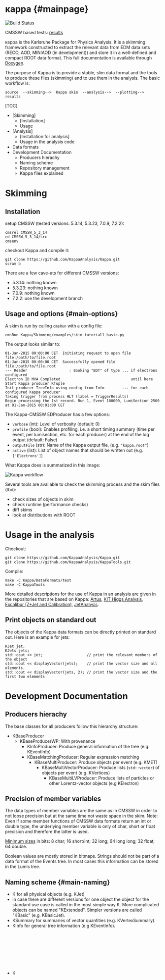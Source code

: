 # κappa {#mainpage}

[![Build Status](https://travis-ci.org/KappaAnalysis/Kappa.svg)](https://travis-ci.org/KappaAnalysis/Kappa)

CMSSW based tests: [results](http://www-ekp.physik.uni-karlsruhe.de/~fcolombo/kappa/test/current/result.html)

κappa is the Karlsruhe Package for Physics Analysis.
It is a skimming framework constructed to extract the relevant data
from EDM data sets (RECO, AOD, MINIAOD (in development)) and store it in a well-defined
and compact ROOT data format. This full documentation is available through
[Doxygen](http://www-ekp.physik.uni-karlsruhe.de/~fcolombo/kappa/doc "Kappa Doxygen").

The purpose of Kappa is to provide a stable, slim data format and the
tools to produce these files (skimming) and to use them in the analysis.
The basic workflow is:

    source  --skimming-->  Kappa skim  --analysis-->  --plotting-->  results



[TOC]

- [Skimming]
    - [Installation]
    - Usage
- [Analysis]
    - [Installation for analysis]
    - Usage in the analysis code
- Data formats
- Development Documentation
    - Producers hierachy
    - Naming scheme
    - Repository management
    - Kappa files explained

Skimming
========

Installation
------------

setup CMSSW (tested versions: 5.3.14, 5.3.23, 7.0.9, 7.2.2):

    cmsrel CMSSW_5_3_14
    cd CMSSW_5_3_14/src
    cmsenv

checkout Kappa and compile it:

    git clone https://github.com/KappaAnalysis/Kappa.git
    scram b


There are a few cave-ats for different CMSSW versions:

- 5.3.14: nothing known
- 5.3.23: nothing known
- 7.0.9: nothing known
- 7.2.2: use the development branch


## Usage and options {#main-options}

A skim is run by calling `cmsRun` with a config file:

    cmsRun Kappa/Skimming/examples/skim_tutorial1_basic.py

The output looks similar to:

    01-Jan-2015 00:00:00 CET  Initiating request to open file file:/path/to/file.root
    01-Jan-2015 00:00:00 CET  Successfully opened file file:/path/to/file.root
    --- Reader                   : Booking "BDT" of type ... if electrons configured
    Electron ID MVA Completed                                until here
    Start Kappa producer KTuple
    Init producer TreeInfo using config from Info        ... for each configured Kappa producer
    Taking trigger from process HLT (label = TriggerResults)
    Begin processing the 1st record. Run 1, Event 100000, LumiSection 2500 at 01-Jan-2015 00:01:00 CET


The Kappa-CMSSW EDProducer has a few options:

- `verbose` (int): Level of verbosity (default: 0)
- `profile` (bool): Enables profiling, i.e. a short timing summary (time per event, per lumisection, etc. for each producer) at the end of the log output (default: False)
- `outputFile` (str): Name of the Kappa output file, (e.g. `"kappa.root"`)
- `active` (list): List of object names that should be written out (e.g. `['Electrons']`)

What Kappa does is summarized in this image:

![Kappa workflow](http://www-ekp.physik.uni-karlsruhe.de/~fcolombo/kappa/img/kappa.svg "The Kappa workflow")


Several tools are available to check the skimming process and the skim files (tbd):

- check sizes of objects in skim
- check runtime (performance checks)
- diff skims
- look at distributions with ROOT


# Usage in the analysis

Checkout:

    git clone https://github.com/KappaAnalysis/Kappa.git
    git clone https://github.com/KappaAnalysis/KappaTools.git

Compile:

    make -C Kappa/DataFormats/test
    make -C KappaTools

More detailed descriptions for the use of Kappa in an analysis are given
in the repositories that are based on Kappa:
[Artus](https://github.com/artus-analysis/Artus),
[KIT Higgs Analysis](https://github.com/cms-analysis/HiggsAnalysis-KITHiggsToTauTau),
[Excalibur (Z+Jet and Calibration)](https://github.com/dhaitz/Excalibur),
[JetAnalysis](https://github.com/claria/JetAnalysis).


Print objects on standard out
-----------------------------

The objects of the Kappa data formats can be directly printed on standard out.
Here is an example for jets:

    KJet jet;
    KJets jets;
    std::cout << jet;                    // print the relevant members of the object
    std::cout << displayVector(jets);    // print the vector size and all elements.
    std::cout << displayVector(jets, 2); // print the vector size and the first two elements


Development Documentation
=========================

Producers hierachy
------------------------------

The base classes for all producers follow this hierarchy structure:

- KBaseProducer
  - KBaseProducerWP: With provenance
    - KInfoProducer: Produce general information of the tree (e.g. KEventInfo)
    - KBaseMatchingProducer: Regular expression matching
      - KBaseMultiProducer: Produce objects per event (e.g. KMET)
        - KBaseMultiVectorProducer: Produce lists (`std::vector`) of objects per event (e.g. KVertices)
          - KBaseMultiLVProducer: Produce lists of particles or other Lorentz-vector objects (e.g KElectron)

Precision of member variables
-----------------------------

The data types of member variables are the same as in CMSSW in order to
not loose precision but at the same time not waste space in the skim.
Note: Even if some member functions of CMSSW data formats return an
int or double type, the underlying member variable is only of char,
short or float precision and therefore the latter is used.

[Minimum sizes](http://www.cplusplus.com/doc/tutorial/variables/) in bits:
 8 char;
16 short/int;
32 long;
64 long long;
32 float;
64 double.

Boolean values are mostly stored in bitmaps. Strings should not be part
of a data format of the Events tree. In most cases this information can
be stored in the Lumis tree.

Naming scheme {#main-naming}
----------------------------

- K<Object> for all physical objects (e.g. KJet)
- in case there are different versions for one object the object for the
  standard use case is called in the most simple way K<Object>.
  More complicated objects can be named "KExtended<Object>".
  Simpler versions are called "KBasic<Objects>" (e.g. KBasicJet).
- K<Object>Summary for summaries of vector quantities (e.g. KVertexSummary).
- K<Tree>Info for general tree information (e.g KEventInfo).
- K<Object>Metadata for objects stored in lumi tree containing
  information about the corresponding object in the event tree

Repository management
---------------------

- **Branches**:
  These branches should be used for most development work:
  - *master*: The stable default version that is recommended for general use
  - *dictchanges*: Commits that change the data format in a backwards incompatible way
  - *development*: Other changes that do not touch the data format
  
  While the merges or commits to the master branch must be thoroughly checked,
  commits pushed to dictchanges or development must compile and should
  be checked to produce reasonable results.

- **Tags**:
  Each new version that is used in a real skim (not every commit on master)
  should get a tag of the form: `Kappa_1_2_3`
  The numbers are increased in this cases:
    - (1) major version: only in rare cases of major changes
    - (2) minor version: in case the data format has changed
    - (3) revision: any other case that needs a tag

  Using `git describe` returns a unique identifier for the current commit
  in the form *last tag*-*commits since then*-*short commit hash*.

Changes in Kappa 2.0 {#main-changes}
------------------------------------

The changes can be seen using this command:
``git log --oneline 71f3f8e..333adc6``
or in the [change log](https://github.com/KappaAnalysis/Kappa/compare/71f3f8e...333adc6).

- **Changes in Lorentz vector definitions**:

  There are two ROOT::Math Lorentz vectors:
  RMFLV and RMDLV in float and double precision.
  And there is now only one Kappa base class: KLV (float precision)
  which is used as base class for all particles.
  This is chosen because the Lorentz vectors in the reco format are
  float precision.
  - Remove unused KLV
  - Rename KDataLV to KLV
  - Remove the LVWrap
  - Rename RMDataLV to RMFLV and RMLV to RMDLV
  
- **Renaming, moving and removing data format classes and producers**:

  Many classes and files are renamed. This is done to consolidate the
  naming following a consistent [naming scheme](#main-naming).  
  These are the commits containing the changes:
  - Rename data format classes and producers ([dbe9b1c]())
  - Update with classes.UP ([91a9b28]())
  - Rename producer headers to match the contained producer class ([a02547e]())
  - Rename object metadata classes ([993b42f]())
  - Rename event and lumi infos
  - Rename KMetadata.h to KInfo.h
  - Move data format definitions (2)
  - Simplify header dependencies
  - Unified naming scheme for branch names
  - Remove KCaloTaus
  - Remove KCandidateProducer

- **Update the data format content**:

  The data format definition is adapted to new needs. The changes are
  done such that it is more flexible for future requirements.
  
  There are no changes in these classes:
  KBasicMET, KDataLumiInfo, KFilterMetadata, KFilterSummary, KGenEventInfo,
  KGenLumiInfo, KEventInfo, KHCALNoiseSummary, KHit, KPileupDensity, KL1Muon,
  KLumiInfo, KMuonTriggerCandidate, KProvenance, KTrackSummary, KVertex,
  KVertexSummary.

  KTriggerObjectMetadata, KTriggerObjects, ,  
  KGenParticle, KGenPhoton, KGenTau, KPFCandidate,  

  - KParticle (new)
  - KGenEventInfo ([26b6863](https://github.com/KappaAnalysis/Kappa/commit/26b6863))
  - KEventInfo ([2738bb3](https://github.com/KappaAnalysis/Kappa/commit/2738bb3))
  - KVertex ([06f30d4](https://github.com/KappaAnalysis/Kappa/commit/06f30d4))
  - KTriggerObject ([4be2b0f](https://github.com/KappaAnalysis/Kappa/commit/4be2b0f))
  - KParticle ([41df988](https://github.com/KappaAnalysis/Kappa/commit/41df988))
  - KMET ([845b3e3](https://github.com/KappaAnalysis/Kappa/commit/845b3e3))
  - KJets ([0ba7640](https://github.com/KappaAnalysis/Kappa/commit/0ba7640))
  - KBasicJet ([ab8740d](https://github.com/KappaAnalysis/Kappa/commit/ab8740d))
  - KCaloJet ([93d17b3](https://github.com/KappaAnalysis/Kappa/commit/93d17b3))
  - KTrack ([395bd6a](https://github.com/KappaAnalysis/Kappa/commit/395bd6a))
  - KLepton ([4e91541](https://github.com/KappaAnalysis/Kappa/commit/4e91541))
  - KTau ([be117c2](https://github.com/KappaAnalysis/Kappa/commit/be117c2))
  - KBasicTau ([feb768d](https://github.com/KappaAnalysis/Kappa/commit/feb768d))
  - KMuon ([4173b91](https://github.com/KappaAnalysis/Kappa/commit/4173b91))
  - KElectron ([b33bbd2](https://github.com/KappaAnalysis/Kappa/commit/b33bbd2))
  - Documentation of all dataformats


- **Changes in the producers**:

- Infrastructure changes:
  - classes is now written in [Markdown]
  - classes.UP also handles LinkDef.h
  - update with new classes.UP

- Implementation of missing debug output for new classes:
  KElectronMetadata, KFilterMetadata, KGenPhoton, KHCALNoiseSummary,
  KJetMetadata, KL1Muon, KLepton, KMuon, KMuonTriggerCandidate,
  KParticle, KPhoton, KTau, KTrack, KTriggerObjects,
  KTriggerObjectMetadata.
- All producers run without extra CMSSW configs
- Add Minimal Kappa config
- Sort Skimming folder



## Important files to look at

### [DataFormats](https://github.com/KappaAnalysis/Kappa/tree/dictchanges/DataFormats)
Data formats for objects that can be skimmed with Kappa
   * [DataFormats/interface](https://github.com/KappaAnalysis/Kappa/tree/dictchanges/DataFormats/interface)
   * the file names and class names tell you the object it defines according to the [naming scheme](#main-naming)
   * these are the variables and functions you can use in the analysis
       * many classes come with functions that can combine information of the variables
   * [DataFormats/src/classes.UP](https://github.com/KappaAnalysis/Kappa/tree/dictchanges/DataFormats/src/classes.UP)
       * be sure to run classes.UP whenever you change the data format to keep the information for dictionaries in sync
   * [DataFormats/test/KDebug.cpp](https://github.com/KappaAnalysis/Kappa/tree/dictchanges/DataFormats/test/KDebug.cpp)
       * add debug information for all added or changed objects here
       * this will enable you to print out debug info later in the analysis: `cout << muon;`

### [Producers](https://github.com/KappaAnalysis/Kappa/tree/dictchanges/Producers)

The actual code that runs while skimming
   * [Producers/interface/README](https://github.com/KappaAnalysis/Kappa/tree/dictchanges/Producers/interface/README) (todo: get this up-to-date, perhaps graphically)
      * classes hierarchy of Producers, you should know this when writing producers
      * WP = with provenance
      * some objects exist once per event (KBaseMultiProducers produce them; like beam spot, MET)
      * some objects can exist multiple times per event (KBaseMultiVectorProducers produce them; like primary vertices or hits)
      * some objects can exist multiple times and are Lorentz vectors (KBaseMultiLVProducers produce them; like muons, jets, taus, etc.)
   * [Producers/python/KTuple_cff.py](https://github.com/KappaAnalysis/Kappa/tree/dictchanges/Producers/python/KTuple_cff.py)
      * default settings for Kappa and its Producers
      * all those can be changed in your skim config
   * [Producers/src/KTuple.cc](https://github.com/KappaAnalysis/Kappa/tree/dictchanges/Producers/src/KTuple.cc)
      * the EDAnalyzer, this is the starting point of processing with Kappa

### [Skimming](https://github.com/KappaAnalysis/Kappa/tree/dictchanges/Skimming)
Configuration files. Most of them are outdated – be careful and look at the CMSSW versions and the modification date.

Here, the default settings are overwritten for special analyses and use cases.
   * [Skimming/skim_tutorial_53x.py](https://github.com/KappaAnalysis/Kappa/tree/dictchanges/Skimming/skim_tutorial_53x.py)
       * an example config that should run with 5.3.9, it needs some extra packages that should be listed here or in this config, to be done)

## Adding/Changing Objects

### Changing the way some existing object is filled
Just change the producer and recompile.

### Changing the content of an existing object
Recompiling regenerates the dictionaries and makes the new definition available.

### Adding a new object
To add a new object to Kappa, it needs:
  * a data format in [DataFormats/interface](https://github.com/KappaAnalysis/Kappa/tree/dictchanges/DataFormats/interface) (header only, please stick to the [naming scheme](#main-naming).)
      * if it can occur multiple times, a typedef for a std::vector by appending 's' (plural).
  * a producer in [Producers](https://github.com/KappaAnalysis/Kappa/tree/dictchanges/Producers) (it makes sense to look at a similar object first)
  * a default config in [Producers/python/KTuple_cff.py](https://github.com/KappaAnalysis/Kappa/tree/dictchanges/Producers/python/KTuple_cff.py)
  * debug output in [DataFormats/test/KDebug.cpp](https://github.com/KappaAnalysis/Kappa/tree/dictchanges/DataFormats/test/KDebug.cpp)
  * an entry in [Producers/src/KTuple.cc](https://github.com/KappaAnalysis/Kappa/tree/dictchanges/Producers/src/KTuple.cc)
  * an entry in [DataFormats/src/classes.md](https://github.com/KappaAnalysis/Kappa/tree/dictchanges/DataFormats/src/classes.md)
      * run [DataFormats/src/classes.UP](https://github.com/KappaAnalysis/Kappa/tree/dictchanges/DataFormats/src/classes.UP) afterwards (from within its directory)
  * the corresponding lines in [DataFormats/test/LinkDef.h](https://github.com/KappaAnalysis/Kappa/tree/dictchanges/DataFormats/test/LinkDef.h)
  * the documentation in [docs/objects.md](https://github.com/KappaAnalysis/Kappa/tree/dictchanges/docs/objects.md)


### Kappa test suite

The functionality of this framework is regularly checked by the
[Kappa test script](https://github.com/KappaAnalysis/Kappa/tree/development/DataFormats/test/test.py)
as described [here](https://indico.cern.ch/event/371827/contribution/0/material/slides/0.pdf "Indico Meeting").
The results are presented on
[this webpage](http://www-ekp.physik.uni-karlsruhe.de/~fcolombo/kappa/test/current/result.html "Kappa test result").

In order to use this script, the tested CMSSW config file must be
equipped with these python comments:

    # Kappa test: CMSSW 7.4.4
    # Kappa test: scram arch slc6_amd64_gcc481

Further optional comments are:

    # Kappa test: checkout script Skimming/scripts/scriptname.[py|sh]  (default: no script)
    # Kappa test: output <output-filename>.root                        (default from code)
    # Kappa test: compare <compare-file-name>.root                     (default: configname.root)

You can call the test script by using one of these lines:

    /path/to/Kappa/DataFormats/test/test.py config.py  # test a list of configs
    /path/to/Kappa/DataFormats/test/test.py            # test default configs in your working directory
    /path/to/Kappa/DataFormats/test/test.py master     # test default configs in a list of branches

The available options are:

    -h show help message
    -d dry run without running the tests (creates dummy folders and logs)
    -b batch mode without interactive questions

Testing policy:

- Commits to `master` and `dictchanges` must be checked and pass.
  If you think your commit is too simple and does not require checking,
  that is your responsibility.
- Commits to `development` should be checked, but there are reasons to
  commit work in progress which does not pass the tests. This should be
  mentioned at least in the second paragraph of the commit message.
- Commits to any other temporary development branch can be tested by the
  user.
________________________________________________________________________________

[KIT]:      http://www.ekp.kit.edu "Institut für Experimentelle Kernphysik"
[code]:     https://github.com/KappaAnalysis/Kappa.git "github"
[CMSSW]:    https://github.com/cms-sw/cmssw "CMSSW on github"
[CMS Wiki]: https://twiki.cern.ch/twiki/bin/viewauth/CMS/WebHome "CMS twiki"
[Workbook]: https://twiki.cern.ch/twiki/bin/viewauth/CMS/OnlineWB "CMS Workbook"
[Doxygen]:  http://www.stack.nl/~dimitri/doxygen/index.html "Doxygen"
[Markdown]: http://daringfireball.net/projects/markdown "Markdown"

